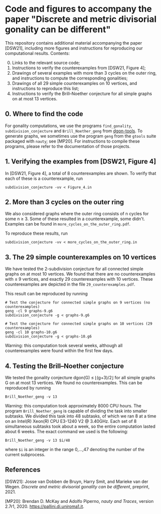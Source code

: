 # Code and figures to accompany the paper "Discrete and metric divisorial gonality can be different"

This repository contains additional material accompanying the paper [DSW21], including more figures and instructions for reproducing our computational results.
Contents:

   0. Links to the relevant source code;
   1. Instructions to verify the counterexamples from [DSW21, Figure 4];
   2. Drawings of several examples with more than 3 cycles on the outer ring, and instructions to compute the corresponding gonalities;
   3. Drawings of all 29 simple counterexamples on 10 vertices, and instructions to reproduce this list;
   4. Instructions to verify the Brill–Noether conjecture for all simple graphs on at most 13 vertices.


## 0. Where to find the code
For gonality computations, we use the programs `find_gonality`, `subdivision_conjecture` and `Brill_Noether_geng` from [dgon-tools](https://github.com/gonality/dgon-tools/).
To generate graphs, we sometimes use the program `geng` from the `gtools` suite packaged with `nauty`; see [MP20].
For instructions to compile these programs, please refer to the documentation of those projects.


## 1. Verifying the examples from [DSW21, Figure 4]
In [DSW21, Figure 4], a total of 8 counterexamples are shown.
To verify that each of these is a counterexample, run
```
subdivision_conjecture -vv < Figure_4.in
```


## 2. More than 3 cycles on the outer ring
We also considered graphs where the outer ring consists of n cycles for some n ≥ 3.
Some of these resulted in a counterexample, some didn't.
Examples can be found in `more_cycles_on_the_outer_ring.pdf`.

To reproduce these results, run
```
subdivision_conjecture -vv < more_cycles_on_the_outer_ring.in
```


## 3. The 29 simple counterexamples on 10 vertices
We have tested the 2-subdivision conjecture for all connected simple graphs on at most 10 vertices.
We found that there are no counterexamples with ≤ 9 vertices, and exactly 29 counterexamples with 10 vertices.
These counterexamples are depicted in the file `29_counterexamples.pdf`.

This result can be reproduced by running
```
# Test the conjecture for connected simple graphs on 9 vertices (no counterexamples)
geng -cl 9 graphs-9.g6
subdivision_conjecture -g < graphs-9.g6

# Test the conjecture for connected simple graphs on 10 vertices (29 counterexamples)
geng -cl 10 graphs-10.g6
subdivision_conjecture -g < graphs-10.g6
```
Warning: this computation took several weeks, although all counterexamples were found within the first few days.



## 4. Testing the Brill–Noether conjecture
We tested the gonality conjecture dgon(G) ≤ ⌊(g+3)/2⌋ for all simple graphs G on at most 13 vertices.
We found no counterexamples.
This can be reproduced by running
```
Brill_Noether_geng -v 13
```
Warning: this computation took approximately 8000 CPU hours.
The program `Brill_Noether_geng` is capable of dividing the task into smaller subtasks.
We divided this task into 48 subtasks, of which we ran 8 at a time on an Intel(R) Xeon(R) CPU E3-1240 V2 @ 3.40GHz.
Each set of 8 simultaneous subtasks took about a week, so the entire computation lasted about 6 weeks.
The exact command we used is the following:
```
Brill_Noether_geng -v 13 $i/48
```
where `$i` is an integer in the range 0,...,47 denoting the number of the current subprocess.



## References

  [DSW21]: Josse van Dobben de Bruyn, Harry Smit, and Marieke van der Wegen. *Discrete and metric divisorial gonality can be different*, preprint, 2021.
  
  [MP20]: Brendan D. McKay and Adolfo Piperno, *nauty and Traces*, version 2.7r1, 2020. https://pallini.di.uniroma1.it.
